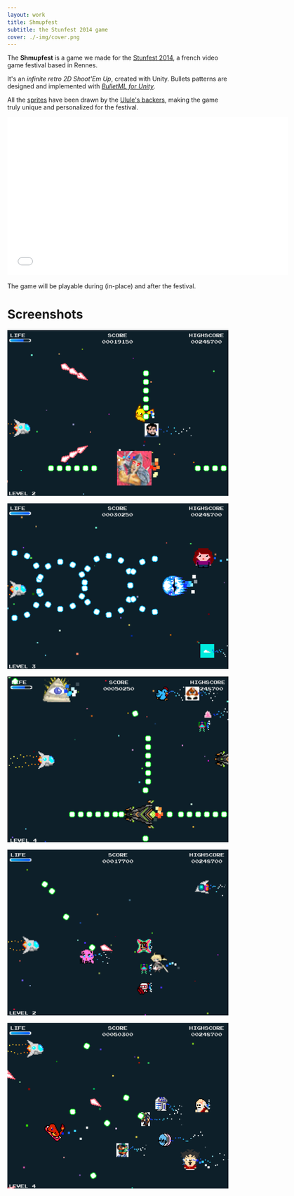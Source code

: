 ```yaml
---
layout: work
title: Shmupfest
subtitle: the Stunfest 2014 game
cover: ./-img/cover.png
---
```


The **Shmupfest** is a game we made for the [Stunfest 2014][stunfest], a french video game festival based in Rennes.

It's an _infinite retro 2D Shoot'Em Up_, created with Unity. Bullets patterns are designed and implemented with _[BulletML for Unity][bulletml]_.

All the [sprites][shmupfest] have been drawn by the [Ulule's backers][ulule], making the game truly unique and personalized for the festival.

<iframe width="640" height="360" src="//www.youtube.com/embed/N4cRAA7Q-p4?rel=0" frameborder="0" allowfullscreen></iframe>

The game will be playable during (in-place) and after the festival.

# Screenshots

[![Screenshot 1][screen1]][screen1]

[![Screenshot 2][screen2]][screen2]

[![Screenshot 3][screen3]][screen3]

[![Screenshot 4][screen4]][screen4]

[![Screenshot 5][screen5]][screen5]


[stunfest]: http://stunfest.fr/
[shmupfest]: http://shmupfest.stunfest.fr/
[ulule]: http://fr.ulule.com/stunfest-2014/

[bulletml]: /work/bulletml-for-unity

[screen1]: ./-img/screen1.png
[screen2]: ./-img/screen2.png
[screen3]: ./-img/screen3.png
[screen4]: ./-img/screen4.png
[screen5]: ./-img/screen5.png
